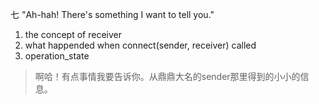 七 "Ah-hah! There's something I want to tell you."


1. the concept of receiver
2. what happended when connect(sender, receiver) called
3. operation_state

> 啊哈！有点事情我要告诉你。从鼎鼎大名的sender那里得到的小小的信息。